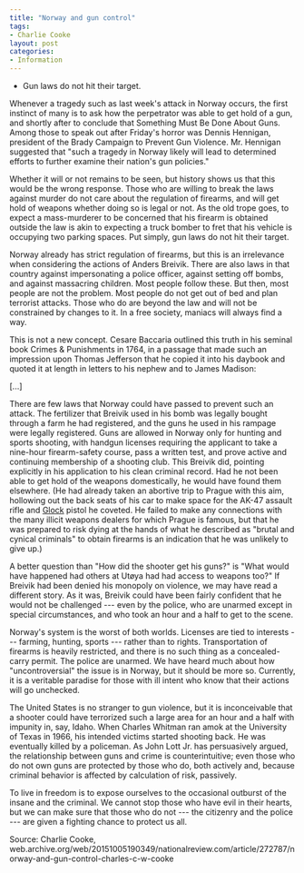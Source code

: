 ```yaml
---
title: "Norway and gun control"
tags:
- Charlie Cooke
layout: post
categories:
- Information
---
```


- Gun laws do not hit their target.

Whenever a tragedy such as last week's attack in Norway occurs, the first instinct of many is to ask how the perpetrator was able to get hold of a gun, and shortly after to conclude that Something Must Be Done About Guns. Among those to speak out after Friday's horror was Dennis Hennigan, president of the Brady Campaign to Prevent Gun Violence. Mr. Hennigan suggested that "such a tragedy in Norway likely will lead to determined efforts to further examine their nation's gun policies."

Whether it will or not remains to be seen, but history shows us that this would be the wrong response. Those who are willing to break the laws against murder do not care about the regulation of firearms, and will get hold of weapons whether doing so is legal or not. As the old trope goes, to expect a mass-murderer to be concerned that his firearm is obtained outside the law is akin to expecting a truck bomber to fret that his vehicle is occupying two parking spaces. Put simply, gun laws do not hit their target.

Norway already has strict regulation of firearms, but this is an irrelevance when considering the actions of Anders Breivik. There are also laws in that country against impersonating a police officer, against setting off bombs, and against massacring children. Most people follow these. But then, most people are not the problem. Most people do not get out of bed and plan terrorist attacks. Those who do are beyond the law and will not be constrained by changes to it. In a free society, maniacs will always find a way.

This is not a new concept. Cesare Baccaria outlined this truth in his seminal book Crimes & Punishments in 1764, in a passage that made such an impression upon Thomas Jefferson that he copied it into his daybook and quoted it at length in letters to his nephew and to James Madison:

\[...\]

There are few laws that Norway could have passed to prevent such an attack. The fertilizer that Breivik used in his bomb was legally bought through a farm he had registered, and the guns he used in his rampage were legally registered. Guns are allowed in Norway only for hunting and sports shooting, with handgun licenses requiring the applicant to take a nine-hour firearm-safety course, pass a written test, and prove active and continuing membership of a shooting club. This Breivik did, pointing explicitly in his application to his clean criminal record. Had he not been able to get hold of the weapons domestically, he would have found them elsewhere. (He had already taken an abortive trip to Prague with this aim, hollowing out the back seats of his car to make space for the AK-47 assault rifle and [Glock](https://us.glock.com/) pistol he coveted. He failed to make any connections with the many illicit weapons dealers for which Prague is famous, but that he was prepared to risk dying at the hands of what he described as "brutal and cynical criminals" to obtain firearms is an indication that he was unlikely to give up.)

A better question than "How did the shooter get his guns?" is "What would have happened had others at Utøya had had access to weapons too?" If Breivik had been denied his monopoly on violence, we may have read a different story. As it was, Breivik could have been fairly confident that he would not be challenged --- even by the police, who are unarmed except in special circumstances, and who took an hour and a half to get to the scene.

Norway's system is the worst of both worlds. Licenses are tied to interests --- farming, hunting, sports --- rather than to rights. Transportation of firearms is heavily restricted, and there is no such thing as a concealed-carry permit. The police are unarmed. We have heard much about how "uncontroversial" the issue is in Norway, but it should be more so. Currently, it is a veritable paradise for those with ill intent who know that their actions will go unchecked.

The United States is no stranger to gun violence, but it is inconceivable that a shooter could have terrorized such a large area for an hour and a half with impunity in, say, Idaho. When Charles Whitman ran amok at the University of Texas in 1966, his intended victims started shooting back. He was eventually killed by a policeman. As John Lott Jr. has persuasively argued, the relationship between guns and crime is counterintuitive; even those who do not own guns are protected by those who do, both actively and, because criminal behavior is affected by calculation of risk, passively.

To live in freedom is to expose ourselves to the occasional outburst of the insane and the criminal. We cannot stop those who have evil in their hearts, but we can make sure that those who do not --- the citizenry and the police --- are given a fighting chance to protect us all.

Source: Charlie Cooke, web.archive.org/web/20151005190349/nationalreview.com/article/272787/norway-and-gun-control-charles-c-w-cooke

